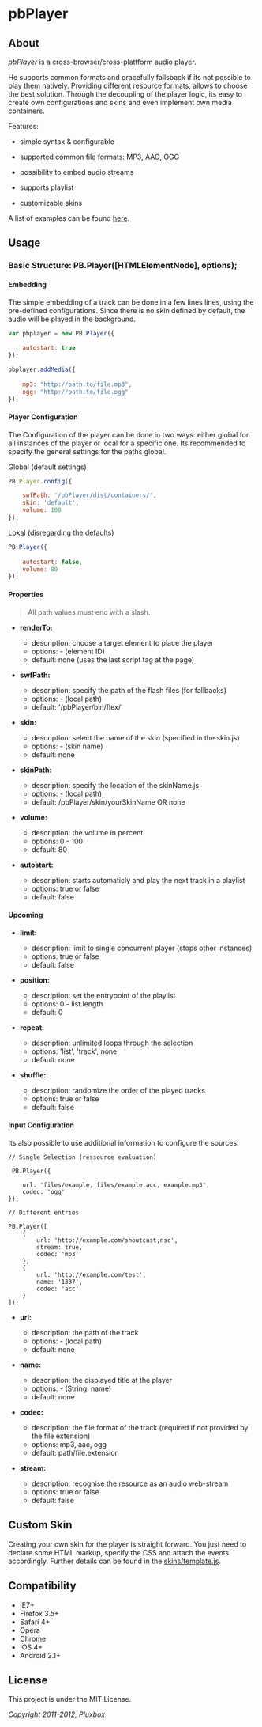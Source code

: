 pbPlayer
========

About
-----

*pbPlayer* is a cross-browser/cross-plattform audio player.

He supports common formats and gracefully fallsback if its not possible to play them natively. Providing different resource formats, allows to choose the best solution. Through the decoupling of the player logic, its easy to create own configurations and skins and even implement own media containers.

Features:

- simple syntax & configurable

- supported common file formats: MP3, AAC, OGG

- possibility to embed audio streams

- supports playlist

- customizable skins

A list of examples can be found [here](...).


Usage
-----

### Basic Structure: PB.Player([HTMLElementNode], options);

#### Embedding

The simple embedding of a track can be done in a few lines lines, using the pre-defined configurations.
Since there is no skin defined by default, the audio will be played in the background.

```js
var pbplayer = new PB.Player({
	
	autostart: true
});

pbplayer.addMedia({
	
	mp3: "http://path.to/file.mp3",
	ogg: "http://path.to/file.ogg"
});
```

#### Player Configuration

The Configuration of the player can be done in two ways: either global for all instances of the player or local for a specific one.
Its recommended to specify the general settings for the paths global.

Global (default settings)
```js
PB.Player.config({

    swfPath: '/pbPlayer/dist/containers/',
    skin: 'default',
    volume: 100
});
```

Lokal (disregarding the defaults)
```js
PB.Player({
	
	autostart: false,
	volume: 80
});
```
#### Properties

> All path values must end with a slash.

- **renderTo:**
	- description: choose a target element to place the player
	- options: - (element ID)
	- default: none (uses the last script tag at the page)

- **swfPath:**
	- description: specify the path of the flash files (for fallbacks)
	- options: - (local path)
	- default: '/pbPlayer/bin/flex/'

- **skin:**
	- description: select the name of the skin (specified in the skin.js)
	- options: - (skin name)
	- default: none

- **skinPath:**
	- description: specify the location of the skinName.js
	- options:  - (local path)
	- default: /pbPlayer/skin/yourSkinName OR none

- **volume:**
	- description: the volume in percent
	- options: 0 - 100
	- default: 80

- **autostart:**
	- description: starts automaticly and play the next track in a playlist
	- options: true or false
	- default: false


#### Upcoming

- **limit:**
	- description: limit to single concurrent player (stops other instances)
	- options: true or false
	- default: false

- **position:**
	- description: set the entrypoint of the playlist
	- options: 0 - list.length
	- default: 0

- **repeat:**
	- description: unlimited loops through the selection
	- options: 'list', 'track', none
	- default: none

- **shuffle:**
	- description: randomize the order of the played tracks
	- options: true or false
	- default: false


#### Input Configuration

Its also possible to use additional information to configure the sources.

    // Single Selection (ressource evaluation)

     PB.Player({

        url: 'files/example, files/example.acc, example.mp3',
        codec: 'ogg'
    });

    // Different entries

    PB.Player([
        {
            url: 'http://example.com/shoutcast;nsc',
            stream: true,
    	    codec: 'mp3'
        },
        {
            url: 'http://example.com/test',
            name: '1337',
            codec: 'acc'
        }
    ]);

- **url:**
	- description: the path of the track
	- options: - (local path)
	- default: none

- **name:**
    - description: the displayed title at the player
    - options: - (String: name)
    - default: none

- **codec:**
	- description: the file format of the track (required if not provided by the file extension)
	- options: mp3, aac, ogg
	- default: path/file.extension

- **stream:**
	- description: recognise the resource as an audio web-stream
	- options: true or false
	- default: false


Custom Skin
-----------

Creating your own skin for the player is straight forward. You just need to declare some HTML markup, specify the CSS and attach the events accordingly. Further details can be found in the [skins/template.js](https://github.com/Pluxbox/pbPlayer/blob/master/skins/template.js).


Compatibility
-------------

- IE7+
- Firefox 3.5+
- Safari 4+
- Opera
- Chrome
- IOS 4+
- Android 2.1+


License
-------
This project is under the MIT License.

*Copyright 2011-2012, Pluxbox*
